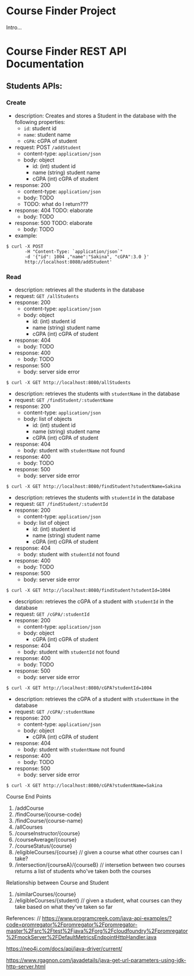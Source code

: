 # Course Finder Project

Intro...

# Course Finder REST API Documentation

## Students APIs:

### Create
* description: Creates and stores a Student in the database with the following properties:
    - `id`: student id
    - `name`: student name
    - `cGPA`: cGPA of student 
* request: POST `/addStudent`
    - content-type: `application/json`
    - body: object
        - id: (int) student id
        - name (string) student name
        - cGPA (int) cGPA of student 
* response: 200
    * content-type: `application/json`
    - body: TODO
    * TODO: what do I return???
* response: 404 TODO: elaborate
    - body: TODO
* response: 500 TODO: elaborate
    - body: TODO
* example:
``` 
$ curl -X POST 
       -H "Content-Type: `application/json`"  
       -d '{"id": 1004 ,"name":"Sakina", "cGPA":3.0 }'
       http://localhost:8080/addStudent'
```

### Read

- description: retrieves all the students in the database
- request: `GET /allStudents`   
- response: 200
    - content-type: `application/json`
    - body: object
        - id: (int) student id
        - name (string) student name
        - cGPA (int) cGPA of student 
- response: 404
    - body: TODO
- response: 400
    - body: TODO
- response: 500
    - body: server side error
``` 
$ curl -X GET http://localhost:8080/allStudents
``` 

- description: retrieves the students with `studentName` in the database
- request: `GET /findStudent/:studentName`
- response: 200
    - content-type: `application/json`
    - body: list of objects
        - id: (int) student id
        - name (string) student name
        - cGPA (int) cGPA of student 
- response: 404
    - body: student with `studentName` not found
- response: 400
    - body: TODO
- response: 500
    - body: server side error
``` 
$ curl -X GET http://localhost:8080/findStudent?studentName=Sakina
```

- description: retrieves the students with `studentId` in the database
- request: `GET /findStudent/:studentId`
- response: 200
    - content-type: `application/json`
    - body: list of object
        - id: (int) student id
        - name (string) student name
        - cGPA (int) cGPA of student 
- response: 404
    - body: student with `studentId` not found
- response: 400
    - body: TODO
- response: 500
    - body: server side error
``` 
$ curl -X GET http://localhost:8080/findStudent?studentId=1004
```

- description: retrieves the cGPA of a student with `studentId` in the database
- request: `GET /cGPA/:studentId`
- response: 200
    - content-type: `application/json`
    - body: object
        - cGPA (int) cGPA of student 
- response: 404
    - body: student with `studentId` not found
- response: 400
    - body: TODO
- response: 500
    - body: server side error
``` 
$ curl -X GET http://localhost:8080/cGPA?studentId=1004
```

- description: retrieves the cGPA of a student with `studentName` in the database
- request: `GET /cGPA/:studentName`
- response: 200
    - content-type: `application/json`
    - body: object
        - cGPA (int) cGPA of student 
- response: 404
    - body: student with `studentName` not found
- response: 400
    - body: TODO
- response: 500
    - body: server side error
``` 
$ curl -X GET http://localhost:8080/cGPA?studentName=Sakina
```

Course End Points
1. /addCourse
2. /findCourse/{course-code}
3. /findCourse/{course-name}
4. /allCourses
5. /courseInstructor/{course}
6. /courseAverage/{course}
7. /courseStatus/{course}
8. /eligibleCourses/{course} // given a course what other courses can I take?
9. /intersection/{courseA}/{courseB} // intersetion between two courses returns a list of students who've taken both the courses

Relationship between Course and Student
1. /similarCourses/{course}
2. /eligibleCourses/{student} // given a student, what courses can they take based on what they've taken so far


References:
// https://www.programcreek.com/java-api-examples/?code=promregator%2Fpromregator%2Fpromregator-master%2Fsrc%2Ftest%2Fjava%2Forg%2Fcloudfoundry%2Fpromregator%2FmockServer%2FDefaultMetricsEndpointHttpHandler.java

https://neo4j.com/docs/api/java-driver/current/


https://www.rgagnon.com/javadetails/java-get-url-parameters-using-jdk-http-server.html